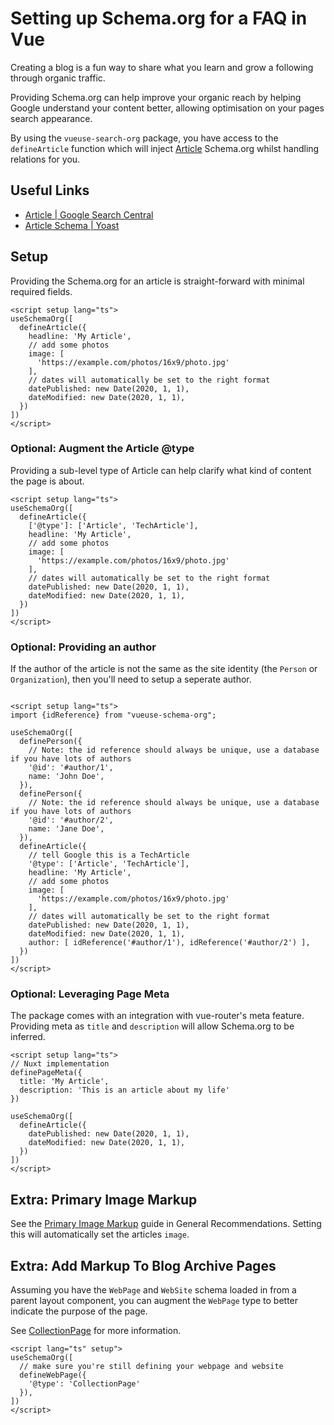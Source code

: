 # Setting up Schema.org for a FAQ in Vue

Creating a blog is a fun way to share what you learn and grow a following through organic traffic.

Providing Schema.org can help improve your organic reach by helping Google understand your content better,
allowing optimisation on your pages search appearance.

By using the `vueuse-search-org` package, you have access to the `defineArticle` function which will inject [Article](/schema/article) Schema.org whilst handling 
relations for you.

## Useful Links

- [Article | Google Search Central](https://developers.google.com/search/docs/advanced/structured-data/article)
- [Article Schema | Yoast](https://developer.yoast.com/features/schema/pieces/article)

## Setup

Providing the Schema.org for an article is straight-forward with minimal required fields.

```vue
<script setup lang="ts">
useSchemaOrg([
  defineArticle({
    headline: 'My Article',
    // add some photos
    image: [
      'https://example.com/photos/16x9/photo.jpg'
    ],
    // dates will automatically be set to the right format
    datePublished: new Date(2020, 1, 1),
    dateModified: new Date(2020, 1, 1),
  })
])
</script>
```

### Optional: Augment the Article @type

Providing a sub-level type of Article can help clarify what kind of content the page is about.

```vue
<script setup lang="ts">
useSchemaOrg([
  defineArticle({
    ['@type']: ['Article', 'TechArticle'],
    headline: 'My Article',
    // add some photos
    image: [
      'https://example.com/photos/16x9/photo.jpg'
    ],
    // dates will automatically be set to the right format
    datePublished: new Date(2020, 1, 1),
    dateModified: new Date(2020, 1, 1),
  })
])
</script>
```

### Optional: Providing an author

If the author of the article is not the same as the site identity (the `Person` or `Organization`), then you'll need to 
setup a seperate author.

```vue

<script setup lang="ts">
import {idReference} from "vueuse-schema-org";

useSchemaOrg([
  definePerson({
    // Note: the id reference should always be unique, use a database if you have lots of authors
    '@id': '#author/1',
    name: 'John Doe',
  }),
  definePerson({
    // Note: the id reference should always be unique, use a database if you have lots of authors
    '@id': '#author/2',
    name: 'Jane Doe',
  }),
  defineArticle({
    // tell Google this is a TechArticle
    '@type': ['Article', 'TechArticle'],
    headline: 'My Article',
    // add some photos
    image: [
      'https://example.com/photos/16x9/photo.jpg'
    ],
    // dates will automatically be set to the right format
    datePublished: new Date(2020, 1, 1),
    dateModified: new Date(2020, 1, 1),
    author: [ idReference('#author/1'), idReference('#author/2') ],
  })
])
</script>
```

### Optional: Leveraging Page Meta

The package comes with an integration with vue-router's meta feature. Providing meta as `title` and `description` will allow
Schema.org to be inferred.

```vue
<script setup lang="ts">
// Nuxt implementation
definePageMeta({
  title: 'My Article',
  description: 'This is an article about my life'
})

useSchemaOrg([
  defineArticle({
    datePublished: new Date(2020, 1, 1),
    dateModified: new Date(2020, 1, 1),
  })
])
</script>
```

## Extra: Primary Image Markup

See the [Primary Image Markup](/guide/recipes/general-recommendations) guide in General Recommendations.
Setting this will automatically set the articles `image`.

## Extra: Add Markup To Blog Archive Pages

Assuming you have the `WebPage` and `WebSite` schema loaded in from a parent layout component,
you can augment the `WebPage` type to better indicate the purpose of the page.

See [CollectionPage](https://schema.org/CollectionPage) for more information.

```vue layout/default.vue
<script lang="ts" setup">
useSchemaOrg([
  // make sure you're still defining your webpage and website
  defineWebPage({
    '@type': 'CollectionPage'
  }),
])
</script>
```
